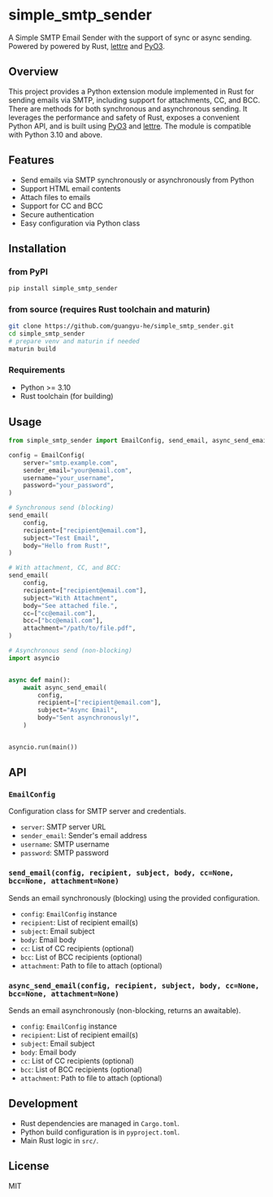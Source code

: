 # simple_smtp_sender

A Simple SMTP Email Sender with the support of sync or async sending.
Powered by powered by Rust, [lettre](https://lettre.rs/) and [PyO3](https://github.com/PyO3/pyo3).

## Overview

This project provides a Python extension module implemented in Rust for sending emails via SMTP, including support for
attachments, CC, and BCC. There are methods for both synchronous and asynchronous sending.
It leverages the performance and safety of Rust, exposes a convenient Python API, and is built
using [PyO3](https://github.com/PyO3/pyo3) and [lettre](https://lettre.rs/).
The module is compatible with Python 3.10 and above.

## Features

- Send emails via SMTP synchronously or asynchronously from Python
- Support HTML email contents
- Attach files to emails
- Support for CC and BCC
- Secure authentication
- Easy configuration via Python class

## Installation

### from PyPI

```bash
pip install simple_smtp_sender
```

### from source (requires Rust toolchain and maturin)

```bash
git clone https://github.com/guangyu-he/simple_smtp_sender.git
cd simple_smtp_sender
# prepare venv and maturin if needed
maturin build
```

### Requirements

- Python >= 3.10
- Rust toolchain (for building)

## Usage

```python
from simple_smtp_sender import EmailConfig, send_email, async_send_email

config = EmailConfig(
    server="smtp.example.com",
    sender_email="your@email.com",
    username="your_username",
    password="your_password",
)

# Synchronous send (blocking)
send_email(
    config,
    recipient=["recipient@email.com"],
    subject="Test Email",
    body="Hello from Rust!",
)

# With attachment, CC, and BCC:
send_email(
    config,
    recipient=["recipient@email.com"],
    subject="With Attachment",
    body="See attached file.",
    cc=["cc@email.com"],
    bcc=["bcc@email.com"],
    attachment="/path/to/file.pdf",
)

# Asynchronous send (non-blocking)
import asyncio


async def main():
    await async_send_email(
        config,
        recipient=["recipient@email.com"],
        subject="Async Email",
        body="Sent asynchronously!",
    )


asyncio.run(main())

```

## API

### `EmailConfig`

Configuration class for SMTP server and credentials.

- `server`: SMTP server URL
- `sender_email`: Sender's email address
- `username`: SMTP username
- `password`: SMTP password

### `send_email(config, recipient, subject, body, cc=None, bcc=None, attachment=None)`

Sends an email synchronously (blocking) using the provided configuration.

- `config`: `EmailConfig` instance
- `recipient`: List of recipient email(s)
- `subject`: Email subject
- `body`: Email body
- `cc`: List of CC recipients (optional)
- `bcc`: List of BCC recipients (optional)
- `attachment`: Path to file to attach (optional)

### `async_send_email(config, recipient, subject, body, cc=None, bcc=None, attachment=None)`

Sends an email asynchronously (non-blocking, returns an awaitable).

- `config`: `EmailConfig` instance
- `recipient`: List of recipient email(s)
- `subject`: Email subject
- `body`: Email body
- `cc`: List of CC recipients (optional)
- `bcc`: List of BCC recipients (optional)
- `attachment`: Path to file to attach (optional)

## Development

- Rust dependencies are managed in `Cargo.toml`.
- Python build configuration is in `pyproject.toml`.
- Main Rust logic in `src/`.

## License

MIT
